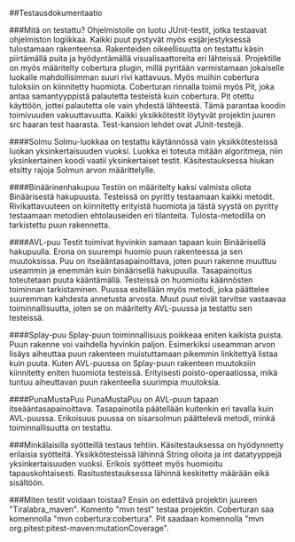 ##Testausdokumentaatio

###Mitä on testattu?
Ohjelmistolle on luotu JUnit-testit, jotka testaavat ohjelmiston logiikkaa.
Kaikki puut pystyvät myös esijärjestyksessä tulostamaan rakenteensa. Rakenteiden oikeellisuutta 
on testattu käsin piirtämällä puita ja hyödyntämällä visualisaattoreita eri lähteissä.
Projektille on myös määritelty cobertura plugin, millä pyritään varmistamaan jokaiselle
luokalle mahdollisimman suuri rivi kattavuus. Myös muihin cobertura tuloksiin on kiinnitetty huomiota.
Coberturan rinnalla toimii myös Pit, joka antaa samantyyppistä palautetta testeistä
kuin cobertura. Pit otettu käyttöön, jottei palautetta ole vain yhdestä lähteestä.
Tämä parantaa koodin toimivuuden vakuuttavuutta.
Kaikki yksikkötestit löytyvät projektin juuren src haaran test haarasta. Test-kansion lehdet ovat JUnit-testejä.

####Solmu
Solmu-luokkaa on testattu käytännössä vain yksikkötesteissä luokan yksinkertaisuuden vuoksi.
Luokka ei toteuta mitään algoritmeja, niin yksinkertainen koodi vaatii yksinkertaiset testit.
Käsitestauksessa hiukan etsitty rajoja Solmun arvon määrittelylle.

####Binäärinenhakupuu
Testiin on määritelty kaksi valmista oliota Binäärisestä hakupuusta. Testeissä on pyritty testaamaan kaikki metodit.
Rivikattavuuteen on kiinnitetty erityistä huomiota ja tästä syystä on pyritty testaamaan
metodien ehtolauseiden eri tilanteita. Tulosta-metodilla on tarkistettu puun rakennetta. 

####AVL-puu
Testit toimivat hyvinkin samaan tapaan kuin Binäärisellä hakupuulla. Erona on suurempi huomio puun rakenteessa
ja sen muutoksissa. Puu on itseääntasapainoittava, joten puun rakenne muuttuu useammin ja enemmän kuin binäärisellä hakupuulla. Tasapainoitus toteutetaan puuta kääntämällä. Testeissä on huomioitu käännösten toiminnan tarkistaminen.
Puussa esitellään myös metodi, joka päättelee suuremman kahdesta annetusta arvosta. Muut puut eivät tarvitse vastaavaa toiminnallisuutta, joten se on määritelty AVL-puussa ja testattu sen testeissä. 

####Splay-puu
Splay-puun toiminnallisuus poikkeaa eniten kaikista puista. Puun rakenne voi vaihdella hyvinkin paljon.
Esimerkiksi useamman arvon lisäys aiheuttaa puun rakenteen muistuttamaan pikemmin linkitettyä listaa kuin puuta. Kuten AVL-puussa on Splay-puun rakenteen muutoksiin
kiinnitetty eniten huomiota testeissä. Erityisesti poisto-operaatiossa, mikä tuntuu aiheuttavan puun rakenteella suurimpia muutoksia.

####PunaMustaPuu
PunaMustaPuu on AVL-puun tapaan itseääntasapainoittava. Tasapainotila päätellään kuitenkin eri tavalla kuin AVL-puussa. 
Erikoisuus puussa on sisarsolmun päättelevä metodi, minkä toiminnallisuutta on testattu.

###Minkälaisilla syötteillä testaus tehtiin.
Käsitestauksessa on hyödynnetty erilaisia syötteitä. Yksikkötesteissä lähinnä String olioita ja int datatyyppejä yksinkertaisuuden vuoksi.
Erikois syötteet myös huomioitu tapauskohtaisesti. Rasitustestauksessa lähinnä keskitetty
määrään eikä sisältöön.

###Miten testit voidaan toistaa?
Ensin on edettävä projektin juureen "Tiralabra_maven".
Komento "mvn test" testaa projektin. Coberturan saa komennolla "mvn cobertura:cobertura".
Pit saadaan komennolla "mvn org.pitest:pitest-maven:mutationCoverage".
